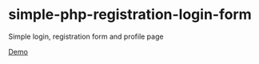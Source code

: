 # simple-php-registration-login-form

Simple login, registration form and profile page 

[Demo](https://csc-208.000webhostapp.com/)


